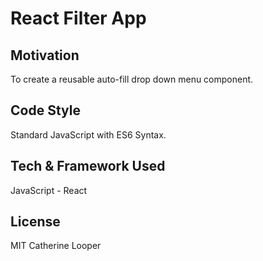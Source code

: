 # React Filter App

## Motivation

To create a reusable auto-fill drop down menu component. 

## Code Style
Standard JavaScript with ES6 Syntax.
## Tech & Framework Used
JavaScript - React

## License

MIT Catherine Looper